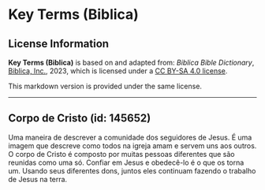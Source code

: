 # Key Terms (Biblica)

## License Information

**Key Terms (Biblica)** is based on and adapted from: _Biblica Bible Dictionary_, [Biblica, Inc.](https://www.biblica.com/), 2023, which is licensed under a [CC BY-SA 4.0 license](https://creativecommons.org/licenses/by-sa/4.0/legalcode.en).

This markdown version is provided under the same license.



--------------------------------

## Corpo de Cristo (id: 145652)

Uma maneira de descrever a comunidade dos seguidores de Jesus. É uma imagem que descreve como todos na igreja amam e servem uns aos outros. O corpo de Cristo é composto por muitas pessoas diferentes que são reunidas como uma só. Confiar em Jesus e obedecê\-lo é o que os torna um. Usando seus diferentes dons, juntos eles continuam fazendo o trabalho de Jesus na terra.


